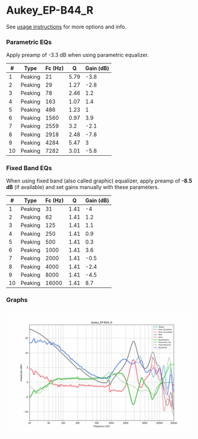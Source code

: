 # Aukey_EP-B44_R
See [usage instructions](https://github.com/jaakkopasanen/AutoEq#usage) for more options and info.

### Parametric EQs
Apply preamp of -3.3 dB when using parametric equalizer.

|   # | Type    |   Fc (Hz) |    Q |   Gain (dB) |
|-----|---------|-----------|------|-------------|
|   1 | Peaking |        21 | 5.79 |        -3.8 |
|   2 | Peaking |        29 | 1.27 |        -2.8 |
|   3 | Peaking |        78 | 2.46 |         1.2 |
|   4 | Peaking |       163 | 1.07 |         1.4 |
|   5 | Peaking |       486 | 1.23 |         1   |
|   6 | Peaking |      1560 | 0.97 |         3.9 |
|   7 | Peaking |      2559 | 3.2  |        -2.1 |
|   8 | Peaking |      2918 | 2.48 |        -7.8 |
|   9 | Peaking |      4284 | 5.47 |         3   |
|  10 | Peaking |      7282 | 3.01 |        -5.8 |

### Fixed Band EQs
When using fixed band (also called graphic) equalizer, apply preamp of **-8.5 dB** (if available) and set gains manually with these parameters.

|   # | Type    |   Fc (Hz) |    Q |   Gain (dB) |
|-----|---------|-----------|------|-------------|
|   1 | Peaking |        31 | 1.41 |        -4   |
|   2 | Peaking |        62 | 1.41 |         1.2 |
|   3 | Peaking |       125 | 1.41 |         1.1 |
|   4 | Peaking |       250 | 1.41 |         0.9 |
|   5 | Peaking |       500 | 1.41 |         0.3 |
|   6 | Peaking |      1000 | 1.41 |         3.6 |
|   7 | Peaking |      2000 | 1.41 |        -0.5 |
|   8 | Peaking |      4000 | 1.41 |        -2.4 |
|   9 | Peaking |      8000 | 1.41 |        -4.5 |
|  10 | Peaking |     16000 | 1.41 |         8.7 |

### Graphs
![](./Aukey_EP-B44_R.png)
